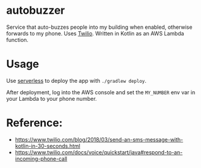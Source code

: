# autobuzzer

Service that auto-buzzes people into my building when enabled, otherwise forwards to my phone. Uses [Twilio](https://www.twilio.com/). Written in Kotlin as an AWS Lambda function.

# Usage

Use [serverless](https://serverless.com/) to deploy the app with `./gradlew deploy`.

After deployment, log into the AWS console and set the `MY_NUMBER` env var in your Lambda to your phone number.

# Reference:
- https://www.twilio.com/blog/2018/03/send-an-sms-message-with-kotlin-in-30-seconds.html
- https://www.twilio.com/docs/voice/quickstart/java#respond-to-an-incoming-phone-call
